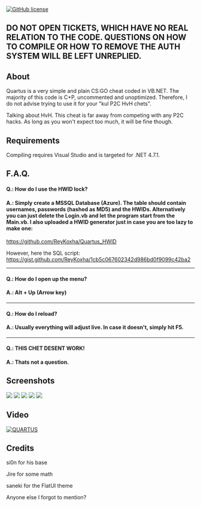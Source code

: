 [![GitHub license](https://img.shields.io/github/license/ReyKoxha/Quartus_PUB.svg)](https://github.com/ReyKoxha/Quartus_PUB/blob/master/LICENSE.md)

## DO NOT OPEN TICKETS, WHICH HAVE NO REAL RELATION TO THE CODE. QUESTIONS ON HOW TO COMPILE OR HOW TO REMOVE THE AUTH SYSTEM WILL BE LEFT UNREPLIED.

## About
Quartus is a very simple and plain CS:GO cheat coded in VB.NET.
The majority of this code is C+P, uncommented and unoptimized.
Therefore, I do not advise trying to use it for your "kul P2C HvH chets".

Talking about HvH. This cheat is far away from competing with any P2C hacks.
As long as you won't expect too much, it will be fine though.

## Requirements
Compiling requires Visual Studio and is targeted for .NET 4.7.1.

## F.A.Q.
#### Q.: How do I use the HWID lock?
#### A.: Simply create a MSSQL Database (Azure). The table should contain usernames, passwords (hashed as MD5) and the HWIDs. Alternatively you can just delete the Login.vb and let the program start from the Main.vb. I also uploaded a HWID generator just in case you are too lazy to make one:
https://github.com/ReyKoxha/Quartus_HWID

However, here the SQL script:
https://gist.github.com/ReyKoxha/1cb5c067602342d986bd0f9099c42ba2

-------------------------------------------------------------------

#### Q.: How do I open up the menu?
#### A.: Alt + Up (Arrow key)

-------------------------------------------------------------------

#### Q.: How do I reload?
#### A.: Usually everything will adjust live. In case it doesn't, simply hit F5.

-------------------------------------------------------------------

#### Q.: THIS CHET DESENT WORK!
#### A.: Thats not a question.

## Screenshots
![](https://i.imgur.com/Wto6Dab.png)
![](https://i.imgur.com/WasSZpS.png)
![](https://i.imgur.com/1EsBys6.png)
![](https://i.imgur.com/OhNwimx.png)
![](https://i.imgur.com/VxczxEn.png)

## Video
[![QUARTUS](https://img.youtube.com/vi/SgdaKaE9fi4/0.jpg)](https://www.youtube.com/watch?v=SgdaKaE9fi4)

## Credits
si0n for his base

Jire for some math

saneki for the FlatUI theme


Anyone else I forgot to mention?
